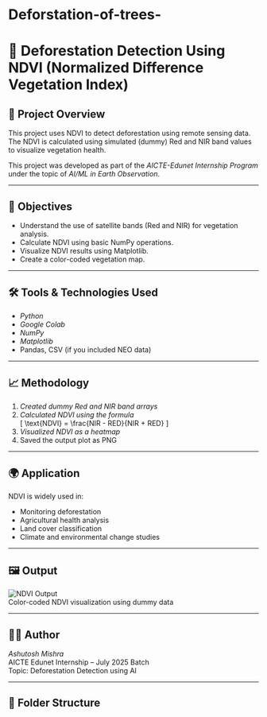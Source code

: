 # Deforstation-of-trees-

# 🌿 Deforestation Detection Using NDVI (Normalized Difference Vegetation Index)

## 📌 Project Overview
This project uses NDVI to detect deforestation using remote sensing data. The NDVI is calculated using simulated (dummy) Red and NIR band values to visualize vegetation health.

This project was developed as part of the *AICTE-Edunet Internship Program* under the topic of *AI/ML in Earth Observation*.

---

## 🎯 Objectives
- Understand the use of satellite bands (Red and NIR) for vegetation analysis.
- Calculate NDVI using basic NumPy operations.
- Visualize NDVI results using Matplotlib.
- Create a color-coded vegetation map.

---

## 🛠 Tools & Technologies Used
- *Python*
- *Google Colab*
- *NumPy*
- *Matplotlib*
- Pandas, CSV (if you included NEO data)

---

## 📈 Methodology
1. *Created dummy Red and NIR band arrays*
2. *Calculated NDVI using the formula*  
   \[
   \text{NDVI} = \frac{NIR - RED}{NIR + RED}
   \]
3. *Visualized NDVI as a heatmap*
4.  Saved the output plot as PNG

---

## 🌍 Application
NDVI is widely used in:
- Monitoring deforestation
- Agricultural health analysis
- Land cover classification
- Climate and environmental change studies

---

## 🖼 Output

![NDVI Output](deforestation_plot.png)  
Color-coded NDVI visualization using dummy data

---

## 🧑‍💻 Author
*Ashutosh Mishra*  
AICTE Edunet Internship – July 2025 Batch  
Topic: Deforestation Detection using AI

---

## 📂 Folder Structure
